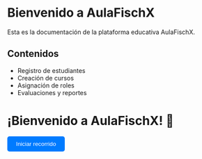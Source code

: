 # Bienvenido a AulaFischX

Esta es la documentación de la plataforma educativa AulaFischX.

## Contenidos
- Registro de estudiantes
- Creación de cursos
- Asignación de roles
- Evaluaciones y reportes

# ¡Bienvenido a AulaFischX! 🚀

<button id="start-tour" style="padding:10px 20px; background:#007bff; color:white; border:none; border-radius:5px; cursor:pointer;">
Iniciar recorrido
</button>

<script>
document.getElementById('start-tour').addEventListener('click', function() {
    const driver = new Driver();

    driver.highlight([
      {
        element: '#start-tour',
        popover: {
          title: '¡Aquí empieza!',
          description: 'Haz clic para iniciar un recorrido por AulaFischX.',
          position: 'bottom'
        }
      },
      {
        element: '.md-header-nav__title',
        popover: {
          title: 'Título del sitio',
          description: 'Este es el nombre de tu documentación.',
          position: 'bottom'
        }
      },
      {
        element: '.md-search__form',
        popover: {
          title: 'Buscador',
          description: 'Usa el buscador para encontrar contenido rápidamente.',
          position: 'bottom'
        }
      }
    ]);
});
</script>
